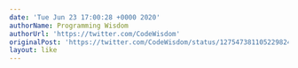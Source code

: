 ```yaml
---
date: 'Tue Jun 23 17:00:28 +0000 2020'
authorName: Programming Wisdom
authorUrl: 'https://twitter.com/CodeWisdom'
originalPost: 'https://twitter.com/CodeWisdom/status/1275473811052298242'
layout: like
---
```

